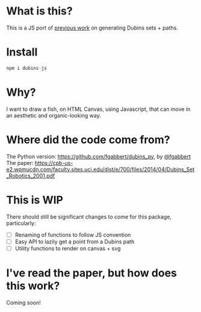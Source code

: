# What is this?
This is a JS port of [previous work](#where-did-the-code-come-from) on generating Dubins sets + paths.

# Install
```js
npm i dubins-js
```
# Why?
I want to draw a fish, on HTML Canvas, using Javascript, that can move in an aesthetic and organic-looking way.

# Where did the code come from?
The Python version: https://github.com/fgabbert/dubins_py, by [@fgabbert](https://github.com/fgabbert)
The paper: https://cpb-us-e2.wpmucdn.com/faculty.sites.uci.edu/dist/e/700/files/2014/04/Dubins_Set_Robotics_2001.pdf

# This is WIP
There should still be significant changes to come for this package, particularly:
- [ ] Renaming of functions to follow JS convention
- [ ] Easy API to lazily get a point from a Dubins path
- [ ] Utility functions to render on canvas + svg

# I've read the paper, but how does this work?
Coming soon!
